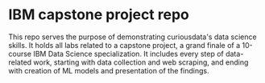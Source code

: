 # IBM capstone project repo
This repo serves the purpose of demonstrating curiousdata's data science skills.
It holds all labs related to a capstone project, a grand finale of a 10-course IBM Data Science specialization.
It includes every step of data-related work, starting with data collection and web scraping, and ending with creation of ML models and presentation of the findings.
